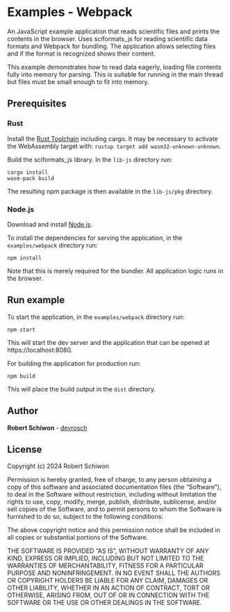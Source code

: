 # Examples - Webpack

An JavaScript example application that reads scientific files and prints the contents in the browser. Uses sciformats_js for reading scientific data formats and Webpack for bundling. The application allows selecting files and if the format is recognized shows their content.

This example demonstrates how to read data eagerly, loading file contents fully into memory for parsing. This is suitable for running in the main thread but files must be small enough to fit into memory.

## Prerequisites

### Rust

Install the [Rust Toolchain](https://www.rust-lang.org/tools/install) including cargo. It may be necessary to activate the WebAssembly target with: `rustup target add wasm32-unknown-unknown`.

Build the sciformats_js library. In the `lib-js` directory run:

```
cargo install
wasm-pack build
```

The resulting npm package is then available in the `lib-js/pkg` directory.

### Node.js

Download and install [Node.js](https://nodejs.org/en/download/package-manager).

To install the dependencies for serving the application, in the `examples/webpack` directory run:

```
npm install
```

Note that this is merely required for the bundler. All application logic runs in the browser.

## Run example

To start the application, in the `examples/webpack` directory run:

```
npm start
```

This will start the dev server and the application that can be opened at https://localhost:8080.

For building the application for production run:

```
npm build
```

This will place the build output in the `dist` directory.

## Author

**Robert Schiwon** - [devrosch](https://gitlab.com/devrosch)

## License

Copyright (c) 2024 Robert Schiwon

Permission is hereby granted, free of charge, to any person obtaining a copy of this software and associated documentation files (the “Software”), to deal in the Software without restriction, including without limitation the rights to use, copy, modify, merge, publish, distribute, sublicense, and/or sell copies of the Software, and to permit persons to whom the Software is furnished to do so, subject to the following conditions:

The above copyright notice and this permission notice shall be included in all copies or substantial portions of the Software.

THE SOFTWARE IS PROVIDED “AS IS”, WITHOUT WARRANTY OF ANY KIND, EXPRESS OR IMPLIED, INCLUDING BUT NOT LIMITED TO THE WARRANTIES OF MERCHANTABILITY, FITNESS FOR A PARTICULAR PURPOSE AND NONINFRINGEMENT. IN NO EVENT SHALL THE AUTHORS OR COPYRIGHT HOLDERS BE LIABLE FOR ANY CLAIM, DAMAGES OR OTHER LIABILITY, WHETHER IN AN ACTION OF CONTRACT, TORT OR OTHERWISE, ARISING FROM, OUT OF OR IN CONNECTION WITH THE SOFTWARE OR THE USE OR OTHER DEALINGS IN THE SOFTWARE.
